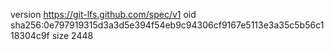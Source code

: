 version https://git-lfs.github.com/spec/v1
oid sha256:0e797919315d3a3d5e394f54eb9c94306cf9167e5113e3a35c5b56c118304c9f
size 2448

